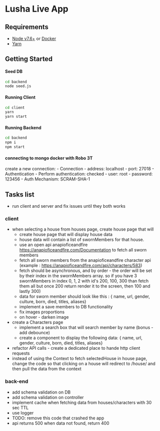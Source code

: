 # Lusha Live App

## Requirements

 - [Node v7.6+](https://nodejs.org/en/download/current/) or [Docker](https://www.docker.com/)
 - [Yarn](https://yarnpkg.com/en/docs/install)

## Getting Started

#### Seed DB

```bash
cd backend
node seed.js
```

#### Running Client

```bash
cd client
yarn
yarn start
```

#### Running Backend

```bash
cd backend
npm i
npm start
```

#### connecting to mongo docker with Robo 3T
create a new connection:
    - Connection
        - address: localhost
        - port: 27018
    - Authentication
        - Perform authentication: checked
        - user: root
        - password: 123456
        - Auth Mechanism: SCRAM-SHA-1


## Tasks list
- run client and server and fix issues until they both works
### client 
- when selecting a house from houses page, create house page that will
    - create house page that will display house data
    - house data will contain a list of swornMembers for that house. 
    - use an open api anapioficeandfire https://anapioficeandfire.com/Documentation to fetch all sworn members
    - fetch all sworn members from the anapioficeandfire character api (example : https://anapioficeandfire.com/api/characters/583)
    - fetch should be asynchronous, and by order - the order will be set by their index in the swornMembers array. so if you have 3 swornMembers in index 0, 1, 2 with id's  200, 100, 300 than fetch them all but once 200 return render it to the screen, then 100 and lastly 300)
    - data for sworn member should look like this : { name, url, gender, culture, born, died, titles, aliases}
    - implement a save members to DB functionality
    - fix images proportions
    - on hover - darken image
- create a Characters page
    - implement a search box that will search member by name (bonus - add debounce)
    - create a component to display the following data: { name, url, gender, culture, born, died, titles, aliases}
- refactor API calls - create a dedicated place to hande http client requests
- instead of using the Context to fetch selectedHouse in house page, change the code so that clicking on a house will redirect to /house/<id> and then pull the data from the context

### back-end 
- add schema validation on DB
- add schema validation on controller
- implement cache when fetching data from houses/characters with 30 sec TTL
- use logger
- TODO: remove this code that crashed the app
- api returns 500 when data not found, return 400
